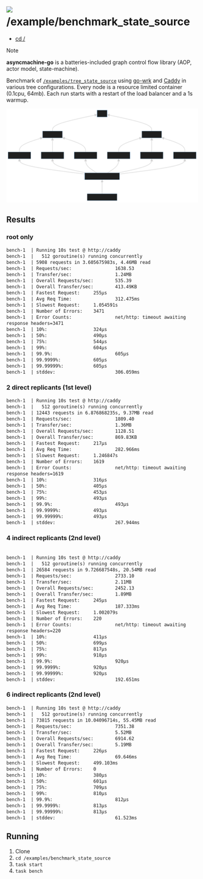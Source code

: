 # <img src="https://pancsta.github.io/assets/asyncmachine-go/logo.png" height="25"/> /example/benchmark_state_source

- [cd /](/)

> [!NOTE]
> **asyncmachine-go** is a batteries-included graph control flow library (AOP, actor model, state-machine).

Benchmark of [`/examples/tree_state_source`](/examples/tree_state_source/README.md) using [go-wrk](https://github.com/tsliwowicz/go-wrk)
and [Caddy](https://caddyserver.com/) in various tree configurations. Every node is a resource limited container
(0.1cpu, 64mb). Each run starts with a restart of the load balancer and a 1s warmup.

![diagram](https://github.com/pancsta/assets/blob/main/asyncmachine-go/diagrams/diagram_ex_2.svg)

## Results

### root only

```text
bench-1  | Running 10s test @ http://caddy
bench-1  |   512 goroutine(s) running concurrently
bench-1  | 5908 requests in 3.605675983s, 4.46MB read
bench-1  | Requests/sec:                1638.53
bench-1  | Transfer/sec:                1.24MB
bench-1  | Overall Requests/sec:        535.39
bench-1  | Overall Transfer/sec:        413.49KB
bench-1  | Fastest Request:     255µs
bench-1  | Avg Req Time:                312.475ms
bench-1  | Slowest Request:     1.054591s
bench-1  | Number of Errors:    3471
bench-1  | Error Counts:                net/http: timeout awaiting response headers=3471
bench-1  | 10%:                 324µs
bench-1  | 50%:                 490µs
bench-1  | 75%:                 544µs
bench-1  | 99%:                 604µs
bench-1  | 99.9%:                       605µs
bench-1  | 99.9999%:            605µs
bench-1  | 99.99999%:           605µs
bench-1  | stddev:                      306.059ms
```

### 2 direct replicants (1st level)

```text
bench-1  | Running 10s test @ http://caddy
bench-1  |   512 goroutine(s) running concurrently
bench-1  | 12443 requests in 6.876868235s, 9.37MB read
bench-1  | Requests/sec:                1809.40
bench-1  | Transfer/sec:                1.36MB
bench-1  | Overall Requests/sec:        1128.51
bench-1  | Overall Transfer/sec:        869.83KB
bench-1  | Fastest Request:     217µs
bench-1  | Avg Req Time:                282.966ms
bench-1  | Slowest Request:     1.246847s
bench-1  | Number of Errors:    1619
bench-1  | Error Counts:                net/http: timeout awaiting response headers=1619
bench-1  | 10%:                 316µs
bench-1  | 50%:                 405µs
bench-1  | 75%:                 453µs
bench-1  | 99%:                 493µs
bench-1  | 99.9%:                       493µs
bench-1  | 99.9999%:            493µs
bench-1  | 99.99999%:           493µs
bench-1  | stddev:                      267.944ms
```

### 4 indirect replicants (2nd level)

```text

bench-1  | Running 10s test @ http://caddy
bench-1  |   512 goroutine(s) running concurrently
bench-1  | 26584 requests in 9.726687548s, 20.54MB read
bench-1  | Requests/sec:                2733.10
bench-1  | Transfer/sec:                2.11MB
bench-1  | Overall Requests/sec:        2452.13
bench-1  | Overall Transfer/sec:        1.89MB
bench-1  | Fastest Request:     245µs
bench-1  | Avg Req Time:                187.333ms
bench-1  | Slowest Request:     1.002079s
bench-1  | Number of Errors:    220
bench-1  | Error Counts:                net/http: timeout awaiting response headers=220
bench-1  | 10%:                 411µs
bench-1  | 50%:                 699µs
bench-1  | 75%:                 817µs
bench-1  | 99%:                 918µs
bench-1  | 99.9%:                       920µs
bench-1  | 99.9999%:            920µs
bench-1  | 99.99999%:           920µs
bench-1  | stddev:                      192.651ms
```

### 6 indirect replicants (2nd level)

```text
bench-1  | Running 10s test @ http://caddy
bench-1  |   512 goroutine(s) running concurrently
bench-1  | 73815 requests in 10.04096714s, 55.45MB read
bench-1  | Requests/sec:                7351.38
bench-1  | Transfer/sec:                5.52MB
bench-1  | Overall Requests/sec:        6914.62
bench-1  | Overall Transfer/sec:        5.19MB
bench-1  | Fastest Request:     226µs
bench-1  | Avg Req Time:                69.646ms
bench-1  | Slowest Request:     499.103ms
bench-1  | Number of Errors:    0
bench-1  | 10%:                 380µs
bench-1  | 50%:                 601µs
bench-1  | 75%:                 709µs
bench-1  | 99%:                 810µs
bench-1  | 99.9%:                       812µs
bench-1  | 99.9999%:            813µs
bench-1  | 99.99999%:           813µs
bench-1  | stddev:                      61.523ms
```

## Running

1. Clone
2. `cd /examples/benchmark_state_source`
3. `task start`
4. `task bench`
